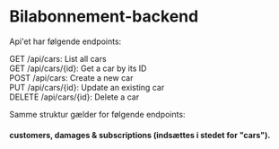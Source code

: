 # Bilabonnement-backend

Api'et har følgende endpoints:



GET /api/cars: List all cars
<br>
GET /api/cars/{id}: Get a car by its ID
<br>
POST /api/cars: Create a new car
<br>
PUT /api/cars/{id}: Update an existing car
<br>
DELETE /api/cars/{id}: Delete a car
<br>

Samme struktur gælder for følgende endpoints: 
<br>
#### customers, damages & subscriptions (indsættes i stedet for "cars").
